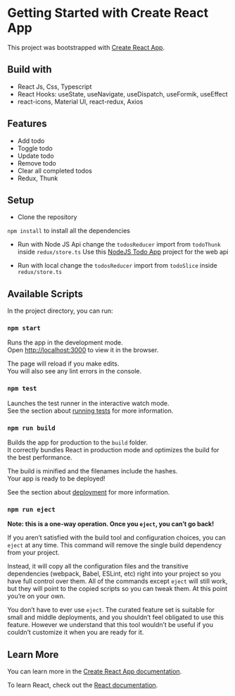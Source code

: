 # Getting Started with Create React App

This project was bootstrapped with [Create React App](https://github.com/facebook/create-react-app).

## Build with

- React Js, Css, Typescript
- React Hooks: useState, useNavigate, useDispatch, useFormik, useEffect
- react-icons, Material UI, react-redux, Axios

## Features

- Add todo
- Toggle todo
- Update todo
- Remove todo
- Clear all completed todos
- Redux, Thunk

## Setup

- Clone the repository

`npm install` to install all the dependencies

- Run with Node JS Api
change the `todosReducer` import from `todoThunk` inside `redux/store.ts`
Use this [NodeJS Todo App](https://github.com/iamsaikat/todos-nodejs-app) project for the web api

- Run with local
change the `todosReducer` import from `todoSlice` inside `redux/store.ts`

## Available Scripts

In the project directory, you can run:

### `npm start`

Runs the app in the development mode.\
Open [http://localhost:3000](http://localhost:3000) to view it in the browser.

The page will reload if you make edits.\
You will also see any lint errors in the console.

### `npm test`

Launches the test runner in the interactive watch mode.\
See the section about [running tests](https://facebook.github.io/create-react-app/docs/running-tests) for more information.

### `npm run build`

Builds the app for production to the `build` folder.\
It correctly bundles React in production mode and optimizes the build for the best performance.

The build is minified and the filenames include the hashes.\
Your app is ready to be deployed!

See the section about [deployment](https://facebook.github.io/create-react-app/docs/deployment) for more information.

### `npm run eject`

**Note: this is a one-way operation. Once you `eject`, you can’t go back!**

If you aren’t satisfied with the build tool and configuration choices, you can `eject` at any time. This command will remove the single build dependency from your project.

Instead, it will copy all the configuration files and the transitive dependencies (webpack, Babel, ESLint, etc) right into your project so you have full control over them. All of the commands except `eject` will still work, but they will point to the copied scripts so you can tweak them. At this point you’re on your own.

You don’t have to ever use `eject`. The curated feature set is suitable for small and middle deployments, and you shouldn’t feel obligated to use this feature. However we understand that this tool wouldn’t be useful if you couldn’t customize it when you are ready for it.

## Learn More

You can learn more in the [Create React App documentation](https://facebook.github.io/create-react-app/docs/getting-started).

To learn React, check out the [React documentation](https://reactjs.org/).
